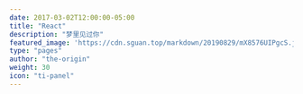 ```yaml
---
date: 2017-03-02T12:00:00-05:00
title: "React"
description: "梦里见过你"
featured_image: 'https://cdn.sguan.top/markdown/20190829/mX8576UIPgcS.jpg?imageslim'
type: "pages"
author: "the-origin"
weight: 30
icon: "ti-panel"
---
```

